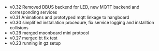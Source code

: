 - v0.32 Removed DBUS backend for LED, new MQTT backend and corresponding services
- v0.31 Animations and prototyped mqtt linkage to hangboard
- v0.30 simplified installation procedure, fix service logging and installtion collisions
- v0.28 merged moonboard mini protocol
- v0.27 merged bt fix test
- v0.23 running in gz setup
